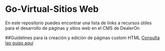 # Go-Virtual-Sitios Web

En este repositorio puedes encontrar una lista de links a recursos útiles para el desarrollo de páginas y sitios web en el CMS de DealerOn

##Guidelines para la creación y edición de páginas custom HTML
[Consulta las guías aquí](https://github.com/evacruz-gv/Go-VIrtual-Guidelines/wiki/Go-Virtual-Guidelines-para-creaci%C3%B3n-de-p%C3%A1ginas-Custom-HTML-en-DealerOn)


